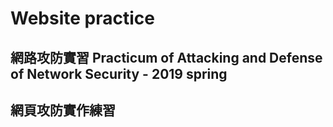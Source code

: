 # Website practice

## 網路攻防實習 Practicum of Attacking and Defense of Network Security - 2019 spring
## 網頁攻防實作練習
